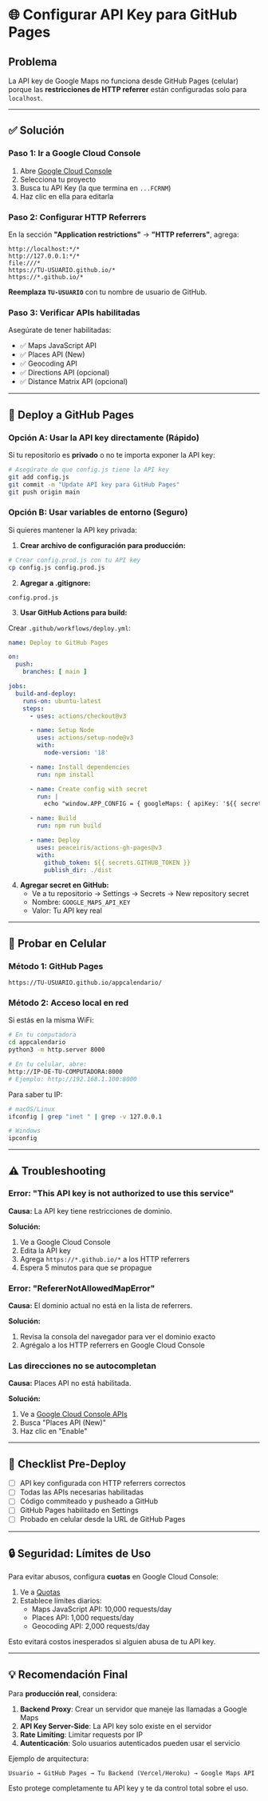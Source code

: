 # 🌐 Configurar API Key para GitHub Pages

## Problema
La API key de Google Maps no funciona desde GitHub Pages (celular) porque las **restricciones de HTTP referrer** están configuradas solo para `localhost`.

---

## ✅ Solución

### Paso 1: Ir a Google Cloud Console

1. Abre [Google Cloud Console](https://console.cloud.google.com/google/maps-apis/credentials)
2. Selecciona tu proyecto
3. Busca tu API Key (la que termina en `...FCRNM`)
4. Haz clic en ella para editarla

### Paso 2: Configurar HTTP Referrers

En la sección **"Application restrictions"** → **"HTTP referrers"**, agrega:

```
http://localhost:*/*
http://127.0.0.1:*/*
file:///*
https://TU-USUARIO.github.io/*
https://*.github.io/*
```

**Reemplaza `TU-USUARIO`** con tu nombre de usuario de GitHub.

### Paso 3: Verificar APIs habilitadas

Asegúrate de tener habilitadas:
- ✅ Maps JavaScript API
- ✅ Places API (New)
- ✅ Geocoding API
- ✅ Directions API (opcional)
- ✅ Distance Matrix API (opcional)

---

## 🚀 Deploy a GitHub Pages

### Opción A: Usar la API key directamente (Rápido)

Si tu repositorio es **privado** o no te importa exponer la API key:

```bash
# Asegúrate de que config.js tiene la API key
git add config.js
git commit -m "Update API key para GitHub Pages"
git push origin main
```

### Opción B: Usar variables de entorno (Seguro)

Si quieres mantener la API key privada:

1. **Crear archivo de configuración para producción:**

```bash
# Crear config.prod.js con tu API key
cp config.js config.prod.js
```

2. **Agregar a .gitignore:**

```
config.prod.js
```

3. **Usar GitHub Actions para build:**

Crear `.github/workflows/deploy.yml`:

```yaml
name: Deploy to GitHub Pages

on:
  push:
    branches: [ main ]

jobs:
  build-and-deploy:
    runs-on: ubuntu-latest
    steps:
      - uses: actions/checkout@v3

      - name: Setup Node
        uses: actions/setup-node@v3
        with:
          node-version: '18'

      - name: Install dependencies
        run: npm install

      - name: Create config with secret
        run: |
          echo "window.APP_CONFIG = { googleMaps: { apiKey: '${{ secrets.GOOGLE_MAPS_API_KEY }}', ... } };" > config.js

      - name: Build
        run: npm run build

      - name: Deploy
        uses: peaceiris/actions-gh-pages@v3
        with:
          github_token: ${{ secrets.GITHUB_TOKEN }}
          publish_dir: ./dist
```

4. **Agregar secret en GitHub:**
   - Ve a tu repositorio → Settings → Secrets → New repository secret
   - Nombre: `GOOGLE_MAPS_API_KEY`
   - Valor: Tu API key real

---

## 🧪 Probar en Celular

### Método 1: GitHub Pages
```
https://TU-USUARIO.github.io/appcalendario/
```

### Método 2: Acceso local en red

Si estás en la misma WiFi:

```bash
# En tu computadora
cd appcalendario
python3 -m http.server 8000

# En tu celular, abre:
http://IP-DE-TU-COMPUTADORA:8000
# Ejemplo: http://192.168.1.100:8000
```

Para saber tu IP:
```bash
# macOS/Linux
ifconfig | grep "inet " | grep -v 127.0.0.1

# Windows
ipconfig
```

---

## ⚠️ Troubleshooting

### Error: "This API key is not authorized to use this service"

**Causa:** La API key tiene restricciones de dominio.

**Solución:**
1. Ve a Google Cloud Console
2. Edita la API key
3. Agrega `https://*.github.io/*` a los HTTP referrers
4. Espera 5 minutos para que se propague

### Error: "RefererNotAllowedMapError"

**Causa:** El dominio actual no está en la lista de referrers.

**Solución:**
1. Revisa la consola del navegador para ver el dominio exacto
2. Agrégalo a los HTTP referrers en Google Cloud Console

### Las direcciones no se autocompletan

**Causa:** Places API no está habilitada.

**Solución:**
1. Ve a [Google Cloud Console APIs](https://console.cloud.google.com/apis/library)
2. Busca "Places API (New)"
3. Haz clic en "Enable"

---

## 📝 Checklist Pre-Deploy

- [ ] API key configurada con HTTP referrers correctos
- [ ] Todas las APIs necesarias habilitadas
- [ ] Código commiteado y pusheado a GitHub
- [ ] GitHub Pages habilitado en Settings
- [ ] Probado en celular desde la URL de GitHub Pages

---

## 🔒 Seguridad: Límites de Uso

Para evitar abusos, configura **cuotas** en Google Cloud Console:

1. Ve a [Quotas](https://console.cloud.google.com/apis/api/maps-backend.googleapis.com/quotas)
2. Establece límites diarios:
   - Maps JavaScript API: 10,000 requests/day
   - Places API: 1,000 requests/day
   - Geocoding API: 2,000 requests/day

Esto evitará costos inesperados si alguien abusa de tu API key.

---

## 💡 Recomendación Final

Para **producción real**, considera:

1. **Backend Proxy**: Crear un servidor que maneje las llamadas a Google Maps
2. **API Key Server-Side**: La API key solo existe en el servidor
3. **Rate Limiting**: Limitar requests por IP
4. **Autenticación**: Solo usuarios autenticados pueden usar el servicio

Ejemplo de arquitectura:
```
Usuario → GitHub Pages → Tu Backend (Vercel/Heroku) → Google Maps API
```

Esto protege completamente tu API key y te da control total sobre el uso.
